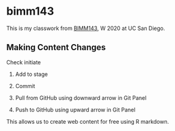 # bimm143

This is my classwork from [BIMM143](https://bioboot.github.io/bimm143_W20/), W 2020 at UC San Diego.

## Making Content Changes

Check initiate
1. Add to stage
2. Commit

3. Pull from GitHub using downward arrow in Git Panel
4. Push to GitHub using upward arrow in Git Panel

This allows us to create web content for free using R markdown.